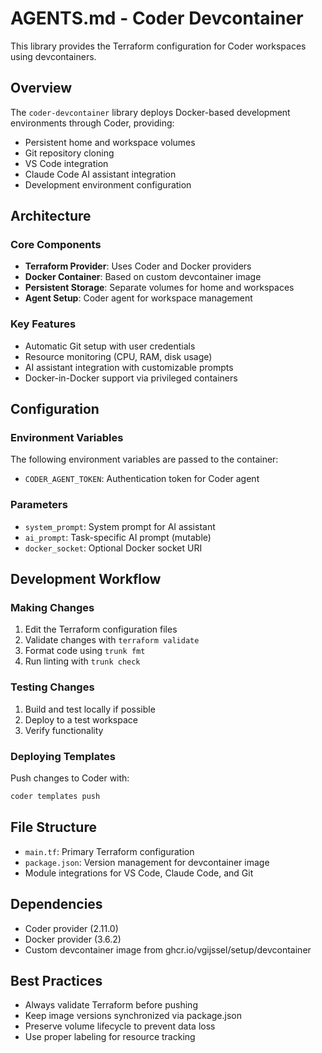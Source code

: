 # AGENTS.md - Coder Devcontainer

This library provides the Terraform configuration for Coder workspaces using devcontainers.

## Overview

The `coder-devcontainer` library deploys Docker-based development environments through Coder, providing:
- Persistent home and workspace volumes
- Git repository cloning
- VS Code integration
- Claude Code AI assistant integration
- Development environment configuration

## Architecture

### Core Components
- **Terraform Provider**: Uses Coder and Docker providers
- **Docker Container**: Based on custom devcontainer image
- **Persistent Storage**: Separate volumes for home and workspaces
- **Agent Setup**: Coder agent for workspace management

### Key Features
- Automatic Git setup with user credentials
- Resource monitoring (CPU, RAM, disk usage)
- AI assistant integration with customizable prompts
- Docker-in-Docker support via privileged containers

## Configuration

### Environment Variables
The following environment variables are passed to the container:
- `CODER_AGENT_TOKEN`: Authentication token for Coder agent

### Parameters
- `system_prompt`: System prompt for AI assistant
- `ai_prompt`: Task-specific AI prompt (mutable)
- `docker_socket`: Optional Docker socket URI

## Development Workflow

### Making Changes
1. Edit the Terraform configuration files
2. Validate changes with `terraform validate`
3. Format code using `trunk fmt`
4. Run linting with `trunk check`

### Testing Changes
1. Build and test locally if possible
2. Deploy to a test workspace
3. Verify functionality

### Deploying Templates
Push changes to Coder with:
```bash
coder templates push
```

## File Structure
- `main.tf`: Primary Terraform configuration
- `package.json`: Version management for devcontainer image
- Module integrations for VS Code, Claude Code, and Git

## Dependencies
- Coder provider (2.11.0)
- Docker provider (3.6.2)
- Custom devcontainer image from ghcr.io/vgijssel/setup/devcontainer

## Best Practices
- Always validate Terraform before pushing
- Keep image versions synchronized via package.json
- Preserve volume lifecycle to prevent data loss
- Use proper labeling for resource tracking